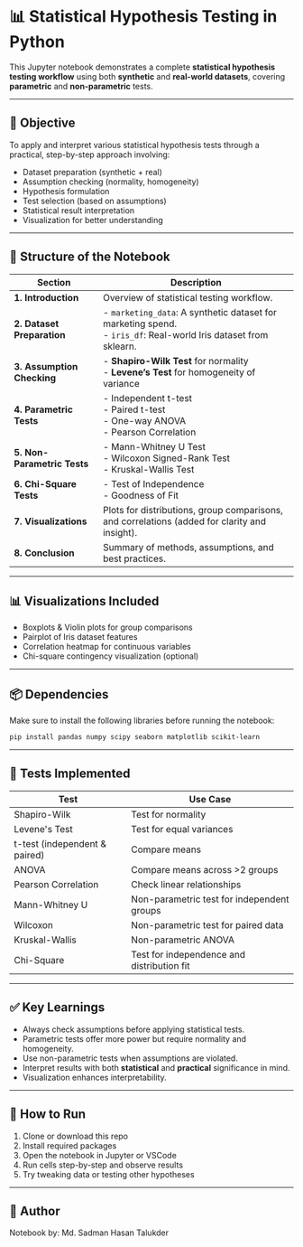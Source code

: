 # 📊 Statistical Hypothesis Testing in Python

This Jupyter notebook demonstrates a complete **statistical hypothesis testing workflow** using both **synthetic** and **real-world datasets**, covering **parametric** and **non-parametric** tests.

---

## 🧠 Objective

To apply and interpret various statistical hypothesis tests through a practical, step-by-step approach involving:

- Dataset preparation (synthetic + real)
- Assumption checking (normality, homogeneity)
- Hypothesis formulation
- Test selection (based on assumptions)
- Statistical result interpretation
- Visualization for better understanding

---

## 📁 Structure of the Notebook

| Section | Description |
|--------|-------------|
| **1. Introduction** | Overview of statistical testing workflow. |
| **2. Dataset Preparation** | - `marketing_data`: A synthetic dataset for marketing spend. <br> - `iris_df`: Real-world Iris dataset from sklearn. |
| **3. Assumption Checking** | - **Shapiro-Wilk Test** for normality<br> - **Levene’s Test** for homogeneity of variance |
| **4. Parametric Tests** | - Independent t-test<br> - Paired t-test<br> - One-way ANOVA<br> - Pearson Correlation |
| **5. Non-Parametric Tests** | - Mann-Whitney U Test<br> - Wilcoxon Signed-Rank Test<br> - Kruskal-Wallis Test |
| **6. Chi-Square Tests** | - Test of Independence<br> - Goodness of Fit |
| **7. Visualizations** | Plots for distributions, group comparisons, and correlations (added for clarity and insight). |
| **8. Conclusion** | Summary of methods, assumptions, and best practices. |

---

## 📊 Visualizations Included

- Boxplots & Violin plots for group comparisons
- Pairplot of Iris dataset features
- Correlation heatmap for continuous variables
- Chi-square contingency visualization (optional)

---

## 📦 Dependencies

Make sure to install the following libraries before running the notebook:

```bash
pip install pandas numpy scipy seaborn matplotlib scikit-learn
```

---

## 🧪 Tests Implemented

| Test | Use Case |
|------|----------|
| Shapiro-Wilk | Test for normality |
| Levene's Test | Test for equal variances |
| t-test (independent & paired) | Compare means |
| ANOVA | Compare means across >2 groups |
| Pearson Correlation | Check linear relationships |
| Mann-Whitney U | Non-parametric test for independent groups |
| Wilcoxon | Non-parametric test for paired data |
| Kruskal-Wallis | Non-parametric ANOVA |
| Chi-Square | Test for independence and distribution fit |

---

## ✅ Key Learnings

- Always check assumptions before applying statistical tests.
- Parametric tests offer more power but require normality and homogeneity.
- Use non-parametric tests when assumptions are violated.
- Interpret results with both **statistical** and **practical** significance in mind.
- Visualization enhances interpretability.

---

## 📌 How to Run

1. Clone or download this repo
2. Install required packages
3. Open the notebook in Jupyter or VSCode
4. Run cells step-by-step and observe results
5. Try tweaking data or testing other hypotheses

---

## 📧 Author

Notebook by: Md. Sadman Hasan Talukder  